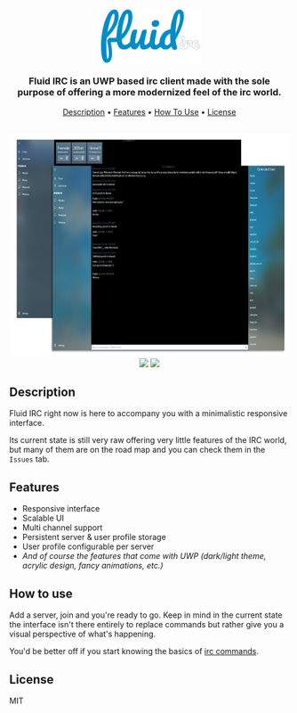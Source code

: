 <h3 align="center">
    <img src="./resources/logo.png" height=100>
    <p><b>Fluid IRC is an UWP based irc client made with the sole purpose of offering a more modernized feel of the irc world.</b></p>
</h3>

<p align="center">
    <a href="#description">Description</a> •
    <a href="#features">Features</a> •
    <a href="#how-to-use">How To Use</a> •
    <a href="#license">License</a>
</p>

<p align="center">
    <br/>
    <img src="./resources/sbs_view.png" height=400>
    <br/>
    <img src="https://img.shields.io/badge/version-v1.0.0-orange.svg">
    <img src="https://img.shields.io/badge/freenode-%23fluidirc-blue.svg">
</p>

## Description

Fluid IRC right now is here to accompany you with a minimalistic responsive interface.

Its current state is still very raw offering very little features of the IRC world, but many of them are on the road map and you can check them in the `Issues` tab.

## Features

* Responsive interface
* Scalable UI
* Multi channel support
* Persistent server & user profile storage
* User profile configurable per server
* <i>And of course the features that come with UWP (dark/light theme, acrylic design, fancy animations, etc.)</i>

## How to use

Add a server, join and you're ready to go. Keep in mind in the current state the interface isn't there entirely to replace commands but rather give you a visual perspective of what's happening.

You'd be better off if you start knowing the basics of [irc commands](https://en.wikipedia.org/wiki/List_of_Internet_Relay_Chat_commands).

## License

MIT